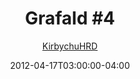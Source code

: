 ---
title: "Grafald #4"
type: "image"
date: 2012-04-17T03:00:00-04:00
draft: false
categories:
- blog
- projects
- grafald
image_path: "../img/2012/4.png"
alt_text: ""
is_subpage: true
author: "[KirbychuHRD](https://cohost.org/KirbychuHRD)"
---